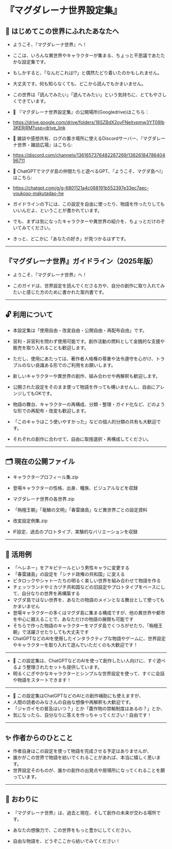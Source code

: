 # 『マグダレーナ世界設定集』

## 🐾 はじめてこの世界にふれたあなたへ
- ようこそ、『マグダレーナ世界』へ！
- ここは、いろんな異世界やキャラクターが集まる、ちょっと不思議であたたかな設定集です。

- もしかすると、「なんだこれは!?」と偶然たどり着いたのかもしれません。
- 大丈夫です。何も知らなくても、どこから読んでもかまいません。
- この世界は「読んでみたい」「遊んでみたい」という気持ちに、とてもやさしくできています。

- 🔗 『マグダレーナ世界設定集』の公開場所(Googledrive)はこちら：
- https://drive.google.com/drive/folders/18SZBdX2ovFNeitvpmw3YT09Ib3KERjRM?usp=drive_link
- 💬 雑談や感想共有、ログの置き場所に使えるDiscordサーバー、『マグダレーナ世界・雑談広場』はこちら:
- https://discord.com/channels/1361657376482267269/1362618478640496711
- 🌟 ChatGPTでマグダ島の仲間たちと遊べるGPT、『ようこそ、マグダ島へ!』はこちら:
- https://chatgpt.com/g/g-6801121a4c088191b552397e33ec7aec-youkoso-makutadao-he


- ガイドラインの下には、この設定を自由に使ったり、物語を作ったりしてもいいんだよ、ということが書かれています。
- でも、まずは気になったキャラクターや異世界の紹介を、ちょっとだけのぞいてみてください。

- きっと、どこかに「あなたの好き」が見つかるはずです。

---

## 『マグダレーナ世界』ガイドライン（2025年版）

- ようこそ、『マグダレーナ世界』へ！

- このガイドは、世界設定を読んでくださる方や、自分の創作に取り入れてみたいと感じた方のために書かれた案内書です。

---

## 🔓 利用について

- 本設定集は「使用自由・改変自由・公開自由・再配布自由」です。
- 営利・非営利を問わず使用可能です。創作活動の燃料として金銭的な支援や販売を取り入れることも歓迎します。
- ただし、使用にあたっては、著作者人格権の尊重や法令遵守を心がけ、トラブルのない良識ある形でのご利用をお願いします。

- 新しいキャラクターや異世界の創作、組み合わせや再解釈も歓迎します。
- 公開された設定をそのまま使って物語を作っても構いませんし、自由にアレンジしてもOKです。
- 物語の舞台、キャラクターの再構成、分類・整理・ガイド化など、どのような形での再配布・改変も歓迎します。
- 「このキャラはこう使いやすかった」などの個人的分類の共有も大歓迎です。
- それぞれの創作に合わせて、自由に取捨選択・再構成してください。

---

## 🗂️ 現在の公開ファイル

- キャラクタープロフィール集.zip  
 - 登場キャラクターの性格、出身、種族、ビジュアルなどを収録

- マグダレーナ世界の各世界.zip  
 - 「栴檀王朝」「竜鱗の文明」「春雷諸島」など異世界ごとの設定資料

- 改変設定例集.zip  
 - IF設定、過去のプロトタイプ、実験的なバリエーションを収録

---

## 🔄 活用例

- 「ヘレネー」をアキピテールという男性キャラに変更する
- 「春雷諸島」の設定を「シナド政権の共和国」に変える
- ビタロックやシャトーたちの明るく楽しい世界を組み合わせて物語を作る
- チェッツランドやミカヅチ共和国などの旧設定やプロトタイプをベースにして、自分なりの世界を再構築する
- マグダ島ではない世界を、あなたの物語のメインとなる舞台として使ってもかまいません
- 登場キャラクターの多くはマグダ島に集まる構成ですが、他の異世界や都市を中心に据えることで、あなただけの物語の展開も可能です
- そちらで作った物語のキャラクターをマグダ島でくつろがせたり、「栴檀王朝」で活躍させたりしても大丈夫です
- ChatGPTなどのAIを使用したインタラクティブな物語やゲームに、世界設定やキャラクターを取り入れて遊んでいただくのも大歓迎です！

---

- 🌟 この設定集は、ChatGPTなどのAIを使って創作したい人向けに、すぐ遊べるよう整理されたセットも提供しています。
- 明るくにぎやかなキャラクターとシンプルな世界設定を使って、すぐに会話や物語をスタートできます！

---

- 📝 この設定集はChatGPTなどのAIとの創作補助にも使えますが、
- 人間の読者のみなさんの自由な想像や再解釈も大歓迎です。
- 「ジャガイモの普及はいつ？」とか「農作物の禁輸制度はあるの？」とか、
- 気になったら、自分なりに答えを作っちゃってください！自由です！

---

## ✨ 作者からのひとこと

- 作者自身はこの設定を使って物語を完成させる予定はありませんが、
- 誰かがこの世界で物語を紡いでくれることがあれば、本当に嬉しく思います。
- 世界設定そのものが、誰かの創作の出発点や居場所になってくれることを願っています。

---

## 🌟 おわりに

- 『マグダレーナ世界』は、過去と現在、そして創作の未来が交わる場所です。

- あなたの想像力で、この世界をもっと豊かにしてください。  
- 自由な物語を、どうぞここから紡いでみてください！

